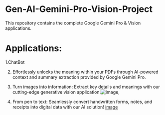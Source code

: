 # Gen-AI-Gemini-Pro-Vision-Project
This repository contains the complete Google Gemini Pro & Vision applications. 

# Applications:

1.ChatBot

2. Effortlessly unlocks the meaning within your PDFs through AI-powered context and summary extraction provided by Google Gemini Pro.

3. Turn images into information: Extract key details and meanings with our cutting-edge generative vision application.![image](https://github.com/sandeepsinghevolve/Gen-AI-Gemini-Pro-Vision-Project/assets/110924993/78dcfed0-4efe-462c-90d9-1fa446ee7b59),

4. From pen to text: Seamlessly convert handwritten forms, notes, and receipts into digital data with our AI solution! [image](https://github.com/sandeepsinghevolve/Gen-AI-Gemini-Pro-Vision-Project/assets/110924993/ef81c2be-e642-4a5a-813e-47b6aaab2ee8)


